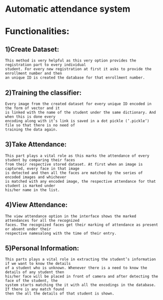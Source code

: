 # Automatic attendance system

# Functionalities:
 
## 1)Create Dataset:
    This method is very helpful as this very option provides the registration part to every individual
    student. For every new registration at first it asks to provide the enrollment number and then
    an unique ID is created the database for that enrollment number.
    
## 2)Training the classifier:
    Every image from the created dataset for every unique ID encoded in the form of vector and it
    is linked with the name of the student under the same dictionary. And when this is done every
    encoding along with it’s link is saved in a dot pickle (’.pickle’) file so that there is no need of
    training the data again.
    
## 3)Take Attendance:
    This part plays a vital role as this marks the attendance of every student by comparing their faces
    from their respective stored dataset. At first when an image is captured, every face in that image
    is detected and then all the faces are matched by the series of encoded images and whichever
    is matched with any encoded image, the respective attendance for that student is marked under
    his/her name in the list.
    
## 4)View Attendance:
    The view attendance option in the interface shows the marked attendances for all the recognized
    faces. The recognized faces get their marking of attendance as present or absent under their
    respective namesalong with the time of their entry.
    
## 5)Personal Information:
    This parts plays a vital role in extracting the student’s information if we want to know the details
    of a student who is unknown. Whenever there is a need to know the details of any student then
    his/her face will be placed in front of camera and after detecting the face of the student, the
    system starts matching the it with all the encodings in the database. If there is any match found
    then the all the details of that student is shown.
    

